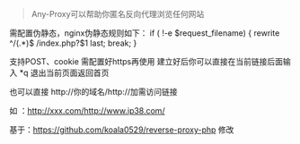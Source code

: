 > Any-Proxy可以帮助你匿名反向代理浏览任何网站

需配置伪静态，nginx伪静态规则如下：
if ( !-e $request_filename) {
       rewrite ^/(.*)$ /index.php?$1 last;
       break;
}

支持POST、cookie
需配置好https再使用
建立好后你可以直接在当前链接后面输入 *q 退出当前页面返回首页

也可以直接 http://你的域名/http://加需访问链接

如 ：http://xxx.com/http://www.ip38.com/



基于：https://github.com/koala0529/reverse-proxy-php 修改
